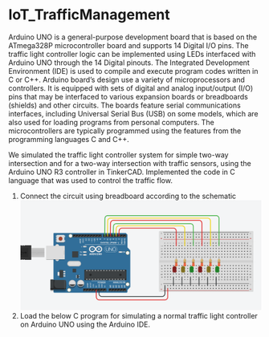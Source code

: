 # IoT_TrafficManagement

Arduino UNO is a general-purpose development board that is based on the ATmega328P microcontroller board and supports 14 Digital I/O pins. The traffic light controller logic can be implemented using LEDs interfaced with Arduino UNO through the 14 Digital pinouts. The Integrated Development Environment (IDE) is used to compile and execute program codes written in C or C++. 
Arduino board’s design use a variety of microprocessors and controllers. It is equipped with sets of digital and analog input/output (I/O) pins that may be interfaced to various expansion boards or breadboards (shields) and other circuits. The boards feature serial communications interfaces, including Universal Serial Bus (USB) on some models, which are also used for loading programs from personal computers. The microcontrollers are typically programmed using the features from the programming languages C and C++. 

We simulated the traffic light controller system for simple two-way intersection and for a two-way intersection with traffic sensors, using the Arduino UNO R3 controller in TinkerCAD. Implemented the code in C language that was used to control the traffic flow.

1.	Connect the circuit using breadboard according to the schematic 
 ![](ArduinoController.png)
2.	Load the below C program for simulating a normal traffic light controller on Arduino UNO using the Arduino IDE. 
